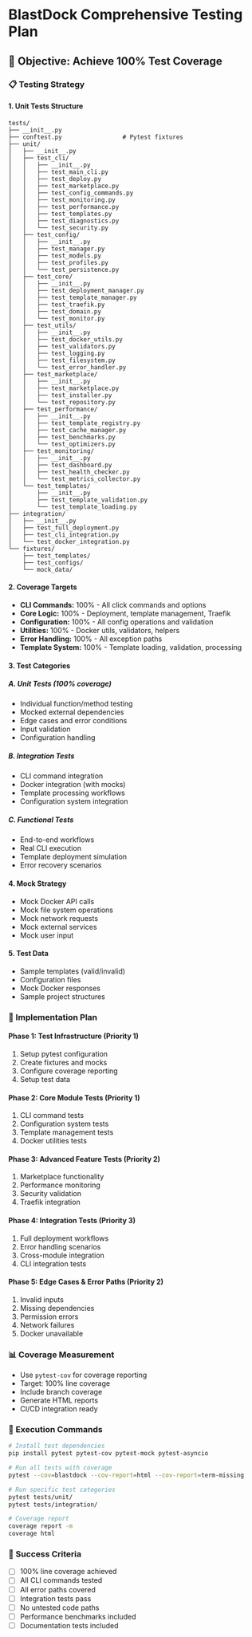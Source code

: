 # BlastDock Comprehensive Testing Plan

## 🎯 Objective: Achieve 100% Test Coverage

### 📋 Testing Strategy

#### 1. **Unit Tests Structure**
```
tests/
├── __init__.py
├── conftest.py                 # Pytest fixtures
├── unit/
│   ├── __init__.py
│   ├── test_cli/
│   │   ├── __init__.py
│   │   ├── test_main_cli.py
│   │   ├── test_deploy.py
│   │   ├── test_marketplace.py
│   │   ├── test_config_commands.py
│   │   ├── test_monitoring.py
│   │   ├── test_performance.py
│   │   ├── test_templates.py
│   │   ├── test_diagnostics.py
│   │   └── test_security.py
│   ├── test_config/
│   │   ├── __init__.py
│   │   ├── test_manager.py
│   │   ├── test_models.py
│   │   ├── test_profiles.py
│   │   └── test_persistence.py
│   ├── test_core/
│   │   ├── __init__.py
│   │   ├── test_deployment_manager.py
│   │   ├── test_template_manager.py
│   │   ├── test_traefik.py
│   │   ├── test_domain.py
│   │   └── test_monitor.py
│   ├── test_utils/
│   │   ├── __init__.py
│   │   ├── test_docker_utils.py
│   │   ├── test_validators.py
│   │   ├── test_logging.py
│   │   ├── test_filesystem.py
│   │   └── test_error_handler.py
│   ├── test_marketplace/
│   │   ├── __init__.py
│   │   ├── test_marketplace.py
│   │   ├── test_installer.py
│   │   └── test_repository.py
│   ├── test_performance/
│   │   ├── __init__.py
│   │   ├── test_template_registry.py
│   │   ├── test_cache_manager.py
│   │   ├── test_benchmarks.py
│   │   └── test_optimizers.py
│   ├── test_monitoring/
│   │   ├── __init__.py
│   │   ├── test_dashboard.py
│   │   ├── test_health_checker.py
│   │   └── test_metrics_collector.py
│   └── test_templates/
│       ├── __init__.py
│       ├── test_template_validation.py
│       └── test_template_loading.py
├── integration/
│   ├── __init__.py
│   ├── test_full_deployment.py
│   ├── test_cli_integration.py
│   └── test_docker_integration.py
└── fixtures/
    ├── test_templates/
    ├── test_configs/
    └── mock_data/
```

#### 2. **Coverage Targets**
- **CLI Commands:** 100% - All click commands and options
- **Core Logic:** 100% - Deployment, template management, Traefik
- **Configuration:** 100% - All config operations and validation
- **Utilities:** 100% - Docker utils, validators, helpers
- **Error Handling:** 100% - All exception paths
- **Template System:** 100% - Template loading, validation, processing

#### 3. **Test Categories**

##### A. **Unit Tests** (100% coverage)
- Individual function/method testing
- Mocked external dependencies
- Edge cases and error conditions
- Input validation
- Configuration handling

##### B. **Integration Tests** 
- CLI command integration
- Docker integration (with mocks)
- Template processing workflows
- Configuration system integration

##### C. **Functional Tests**
- End-to-end workflows
- Real CLI execution
- Template deployment simulation
- Error recovery scenarios

#### 4. **Mock Strategy**
- Mock Docker API calls
- Mock file system operations
- Mock network requests
- Mock external services
- Mock user input

#### 5. **Test Data**
- Sample templates (valid/invalid)
- Configuration files
- Mock Docker responses
- Sample project structures

### 🧪 Implementation Plan

#### Phase 1: Test Infrastructure (Priority 1)
1. Setup pytest configuration
2. Create fixtures and mocks
3. Configure coverage reporting
4. Setup test data

#### Phase 2: Core Module Tests (Priority 1)
1. CLI command tests
2. Configuration system tests
3. Template management tests
4. Docker utilities tests

#### Phase 3: Advanced Feature Tests (Priority 2)
1. Marketplace functionality
2. Performance monitoring
3. Security validation
4. Traefik integration

#### Phase 4: Integration Tests (Priority 3)
1. Full deployment workflows
2. Error handling scenarios
3. Cross-module integration
4. CLI integration tests

#### Phase 5: Edge Cases & Error Paths (Priority 2)
1. Invalid inputs
2. Missing dependencies
3. Permission errors
4. Network failures
5. Docker unavailable

### 📊 Coverage Measurement
- Use `pytest-cov` for coverage reporting
- Target: 100% line coverage
- Include branch coverage
- Generate HTML reports
- CI/CD integration ready

### 🚀 Execution Commands
```bash
# Install test dependencies
pip install pytest pytest-cov pytest-mock pytest-asyncio

# Run all tests with coverage
pytest --cov=blastdock --cov-report=html --cov-report=term-missing

# Run specific test categories
pytest tests/unit/
pytest tests/integration/

# Coverage report
coverage report -m
coverage html
```

### 🎯 Success Criteria
- [ ] 100% line coverage achieved
- [ ] All CLI commands tested
- [ ] All error paths covered
- [ ] Integration tests pass
- [ ] No untested code paths
- [ ] Performance benchmarks included
- [ ] Documentation tests included